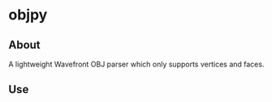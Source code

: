 # objpy

## About
A lightweight Wavefront OBJ parser which only supports vertices and faces.

## Use
